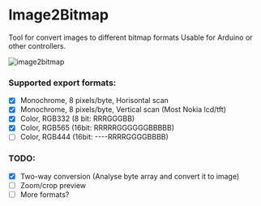 # Image2Bitmap
Tool for convert images to different bitmap formats
Usable for Arduino or other controllers.

![image2bitmap](https://user-images.githubusercontent.com/3135063/31408341-a0767e98-ae21-11e7-861c-c09119c18a53.jpg)

### Supported export formats:
- [X] Monochrome, 8 pixels/byte, Horisontal scan
- [X] Monochrome, 8 pixels/byte, Vertical scan (Most Nokia lcd/tft)
- [X] Color, RGB332 (8 bit: RRRGGGBB)
- [X] Color, RGB565 (16bit: RRRRRGGGGGGBBBBB)
- [ ] Color, RGB444 (16bit: ----RRRRGGGGBBBB)

### TODO:
- [X] Two-way conversion (Analyse byte array and convert it to image)
- [ ] Zoom/crop preview
- [ ] More formats?
